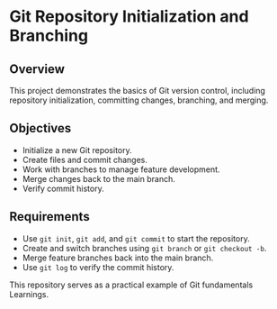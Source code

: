 # Git Repository Initialization and Branching

## Overview  
This project demonstrates the basics of Git version control, including repository initialization, committing changes, branching, and merging.  

## Objectives  
- Initialize a new Git repository.  
- Create files and commit changes.  
- Work with branches to manage feature development.  
- Merge changes back to the main branch.  
- Verify commit history.  

## Requirements  
- Use `git init`, `git add`, and `git commit` to start the repository.  
- Create and switch branches using `git branch` or `git checkout -b`.  
- Merge feature branches back into the main branch.  
- Use `git log` to verify the commit history.  

This repository serves as a practical example of Git fundamentals Learnings.
